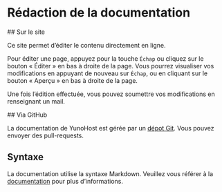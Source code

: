 # Rédaction de la documentation

## Sur le site

Ce site permet d’éditer le contenu directement en ligne.
 
Pour éditer une page, appuyez pour la touche `Échap` ou cliquez sur le bouton « Éditer » en bas à droite de la page. Vous pourrez visualiser vos modifications en appuyant de nouveau sur `Échap`, ou en cliquant sur le bouton « Aperçu » en bas à droite de la page.

Une fois l’édition effectuée, vous pouvez soumettre vos modifications en renseignant un mail.

## Via GitHub

La documentation de YunoHost est gérée par un [dépot Git](https://github.com/YunoHost/doc). Vous pouvez envoyer des pull-requests. 

## Syntaxe

La documentation utilise la syntaxe Markdown. Veuillez vous référer à la [documentation](http://daringfireball.net/projects/markdown/syntax) pour plus d’informations.
